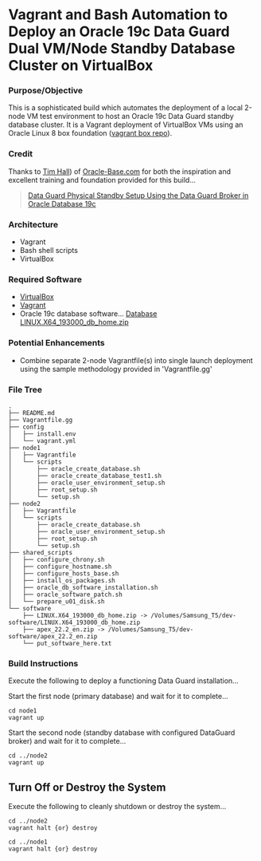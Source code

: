 # Vagrant and Bash Automation to Deploy an Oracle 19c Data Guard Dual VM/Node Standby Database Cluster on VirtualBox

### Purpose/Objective

This is a sophisticated build which automates the deployment of a local 2-node VM test environment to host an Oracle 19c Data Guard standby database cluster. It is a Vagrant deployment of VirtualBox VMs using an Oracle Linux 8 box foundation ([vagrant box repo](https://app.vagrantup.com/boxes/search?utf8=%E2%9C%93&sort=updated&provider=&q=bento%2Foracle)). 

### Credit

Thanks to [Tim Hall](https://oracle-base.com/misc/site-info)) of [Oracle-Base.com](https://oracle-base.com) for both the inspiration and excellent training and foundation provided for this build...

> [Data Guard Physical Standby Setup Using the Data Guard Broker in Oracle Database 19c](https://oracle-base.com/articles/19c/data-guard-setup-using-broker-19c)

### Architecture

* Vagrant
* Bash shell scripts
* VirtualBox

### Required Software

- [VirtualBox](https://www.virtualbox.org/wiki/Downloads)
- [Vagrant](https://www.vagrantup.com/downloads.html)
- Oracle 19c database software... [Database LINUX.X64_193000_db_home.zip](https://www.oracle.com/technetwork/database/enterprise-edition/downloads/oracle19c-linux-5462157.html)

### Potential Enhancements

- Combine separate 2-node Vagrantfile(s) into single launch deployment using the sample methodology provided in 'Vagrantfile.gg'

### File Tree

```
.
├── README.md
├── Vagrantfile.gg
├── config
│   ├── install.env
│   └── vagrant.yml
├── node1
│   ├── Vagrantfile
│   └── scripts
│       ├── oracle_create_database.sh
│       ├── oracle_create_database_test1.sh
│       ├── oracle_user_environment_setup.sh
│       ├── root_setup.sh
│       └── setup.sh
├── node2
│   ├── Vagrantfile
│   └── scripts
│       ├── oracle_create_database.sh
│       ├── oracle_user_environment_setup.sh
│       ├── root_setup.sh
│       └── setup.sh
├── shared_scripts
│   ├── configure_chrony.sh
│   ├── configure_hostname.sh
│   ├── configure_hosts_base.sh
│   ├── install_os_packages.sh
│   ├── oracle_db_software_installation.sh
│   ├── oracle_software_patch.sh
│   └── prepare_u01_disk.sh
└── software
    ├── LINUX.X64_193000_db_home.zip -> /Volumes/Samsung_T5/dev-software/LINUX.X64_193000_db_home.zip
    ├── apex_22.2_en.zip -> /Volumes/Samsung_T5/dev-software/apex_22.2_en.zip
    └── put_software_here.txt
```

### Build Instructions

Execute the following to deploy a functioning Data Guard installation...

Start the first node (primary database) and wait for it to complete...

```
cd node1
vagrant up
```

Start the second node (standby database with configured DataGuard broker) and wait for it to complete...

```
cd ../node2
vagrant up
```

## Turn Off or Destroy the System

Execute the following to cleanly shutdown or destroy the system...

```
cd ../node2
vagrant halt {or} destroy

cd ../node1
vagrant halt {or} destroy
```
